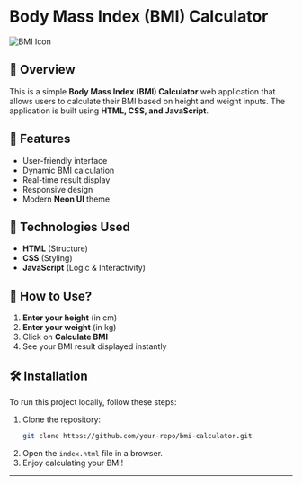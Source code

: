 # Body Mass Index (BMI) Calculator

![BMI Icon](https://cdn-icons-png.flaticon.com/512/2921/2921822.png)

## 📌 Overview
This is a simple **Body Mass Index (BMI) Calculator** web application that allows users to calculate their BMI based on height and weight inputs. The application is built using **HTML, CSS, and JavaScript**.

## 🚀 Features
- User-friendly interface
- Dynamic BMI calculation
- Real-time result display
- Responsive design
- Modern **Neon UI** theme

## 📂 Technologies Used
- **HTML** (Structure)
- **CSS** (Styling)
- **JavaScript** (Logic & Interactivity)

## 🎯 How to Use?
1. **Enter your height** (in cm)
2. **Enter your weight** (in kg)
3. Click on **Calculate BMI**
4. See your BMI result displayed instantly

## 🛠️ Installation
To run this project locally, follow these steps:

1. Clone the repository:
   ```sh
   git clone https://github.com/your-repo/bmi-calculator.git
   ```
2. Open the `index.html` file in a browser.
3. Enjoy calculating your BMI!

---
